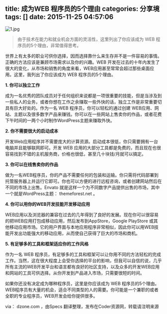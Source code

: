 title: 成为WEB 程序员的5个理由
categories: 分享境
tags: []
date: 2015-11-25 04:57:06
---
![1.jpg][1]

> 由于技术在能力和就业机会方面的灵活性，这里列出了你应该成为 WEB 程序员的5个理由，非常值得思考。

世界上有太多的职业可供你选择，因而选择靠什么来生存并不是一件容易的事情。正确的方法应该是兼顾市场需求以及你的兴趣。WEB 开发在过去的十年内发生了很大的变化，从市场和销售的角度来看，WEB应用甚至常常会超过那些桌面应用。这里，我列出了你应该成为 WEB 程序员的5个理由。

**1. 你可以独立工作**

成为一名优秀的团队成员对于任何组织来说都是一项很重要的技能，但是当涉及到一些私人的业务，或者你想在工作之余赚取一些外快的话，独立工作是非常重要切具有巨大好处的。作为一名 WEB 程序员，你可以轻松的通过创建 WEB应用、网站、主题以及很多数字产品来赚钱。你可以在一些网站上售卖你的作品，或者花费下午时间的一两个小时制作WordPress主题来赚取外快。

**2. 你不需要很大的启动成本**

开发Web应用程序并不需要庞大的计算资源。启动成本很低，你只需要拥有一台电脑并且能够联网即可。开发 WEB 应用的大部分工具都是免费的，而且现在也很容易找到不错的主机服务商，价格也很低，甚至几十块钱/月就可以搞定。

**3. 你可以在线售卖你的作品**

做为一名WEB程序员，你的产品不需要任何的包装和运输。你只需将代码部署到托管服务器上并运行它即可。你也可以方便的进行远程咨询，或者创建网站然后在不同的市场上出售。Envato 就是这样一个为不同数字产品提供出售的市场，其中一个就是WordPress主题： themeforest.net 。

**4. 你可以用你的WEB开发技能开发移动应用**

WEB应用以及浏览器的兼容在过去的几年得到了良好的发展。现在你可以很容易的把WEB应用打包成移动应用，然后发布到AppStore，Google PlayStore 或其他移动应用市场。它的用户界面与本地应用程序非常相似，因此你可以用WEB技能开发出功能强大的移动应用，从而使自己获得了巨大的市场和商机。

**5. 有足够多的工具和框架适应你的工作风格**

作为一名 WEB 程序员，有足够多的工具和框架可以让你用不同的方法轻松的完成工作。当然，这在很大程度上会受你选择的平台的影响，但我可以自信的说，几乎所有主流的WEB开发平台和语言都有良好的社区支持，以及众多的开发WEB应用和网站的工具可供选择。从你开发到产品进入市场，只需要很短的时间。

如果你还没有决定成为哪种程序员，这里是你应该成为 WEB 程序员的5个理由。WEB程序员有大量的机会，适合不同类型的人的需要。你可能是一个兼职的或者全职的专业程序员，WEB开发会给你提供很多。

via： dzone.com ，由Specs 翻译整理，发布在Coder资源网，转载请注明来源

  [1]: http://www.ghostsf.com/usr/uploads/2015/11/173132946.jpg
